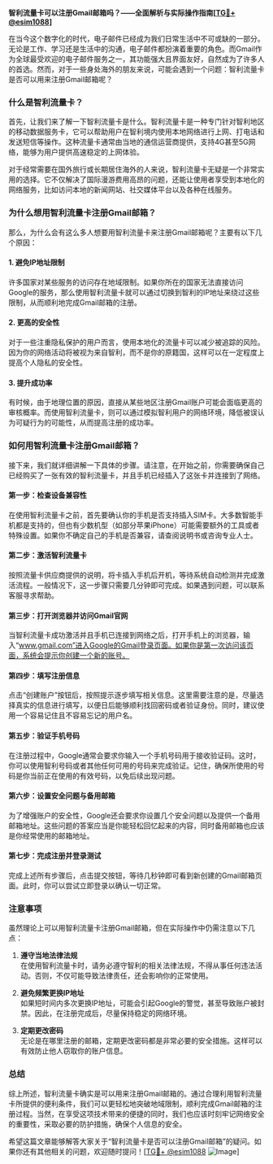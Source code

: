 **智利流量卡可以注册Gmail邮箱吗？——全面解析与实际操作指南[[TG💪+ @esim1088](https://t.me/s/esim1088)]**

在当今这个数字化的时代，电子邮件已经成为我们日常生活中不可或缺的一部分。无论是工作、学习还是生活中的沟通，电子邮件都扮演着重要的角色。而Gmail作为全球最受欢迎的电子邮件服务之一，其功能强大且界面友好，自然成为了许多人的首选。然而，对于一些身处海外的朋友来说，可能会遇到一个问题：智利流量卡是否可以用来注册Gmail邮箱呢？

### **什么是智利流量卡？**

首先，让我们来了解一下智利流量卡是什么。智利流量卡是一种专门针对智利地区的移动数据服务卡，它可以帮助用户在智利境内使用本地网络进行上网、打电话和发送短信等操作。这种流量卡通常由当地的通信运营商提供，支持4G甚至5G网络，能够为用户提供高速稳定的上网体验。

对于经常需要在国外旅行或长期居住海外的人来说，智利流量卡无疑是一个非常实用的选择。它不仅解决了国际漫游费用高昂的问题，还能让使用者享受到本地化的网络服务，比如访问本地的新闻网站、社交媒体平台以及各种在线服务。

### **为什么想用智利流量卡注册Gmail邮箱？**

那么，为什么会有这么多人想要用智利流量卡来注册Gmail邮箱呢？主要有以下几个原因：

#### **1. 避免IP地址限制**
许多国家对某些服务的访问存在地域限制。如果你所在的国家无法直接访问Google的服务，那么使用智利流量卡就可以通过切换到智利的IP地址来绕过这些限制，从而顺利地完成Gmail邮箱的注册。

#### **2. 更高的安全性**
对于一些注重隐私保护的用户而言，使用本地化的流量卡可以减少被追踪的风险。因为你的网络活动将被视为来自智利，而不是你的原籍国，这样可以在一定程度上提高个人隐私的安全性。

#### **3. 提升成功率**
有时候，由于地理位置的原因，直接从某些地区注册Gmail账户可能会面临更高的审核概率。而使用智利流量卡，则可以通过模拟智利用户的网络环境，降低被误认为可疑行为的可能性，从而提高注册的成功率。

### **如何用智利流量卡注册Gmail邮箱？**

接下来，我们就详细讲解一下具体的步骤。请注意，在开始之前，你需要确保自己已经购买了一张有效的智利流量卡，并且手机已经插入了这张卡并连接到了网络。

#### **第一步：检查设备兼容性**
在使用智利流量卡之前，首先要确认你的手机是否支持插入SIM卡。大多数智能手机都是支持的，但也有少数机型（如部分苹果iPhone）可能需要额外的工具或者特殊设置。如果你不确定自己的手机是否兼容，请查阅说明书或咨询专业人士。

#### **第二步：激活智利流量卡**
按照流量卡供应商提供的说明，将卡插入手机后开机，等待系统自动检测并完成激活流程。一般情况下，这一步骤只需要几分钟即可完成。如果遇到问题，可以联系客服寻求帮助。

#### **第三步：打开浏览器并访问Gmail官网**
当智利流量卡成功激活并且手机已连接到网络之后，打开手机上的浏览器，输入“www.gmail.com”进入Google的Gmail登录页面。如果你是第一次访问该页面，系统会提示你创建一个新的账号。

#### **第四步：填写注册信息**
点击“创建账户”按钮后，按照提示逐步填写相关信息。这里需要注意的是，尽量选择真实的信息进行填写，以便日后能够顺利找回密码或者验证身份。同时，建议使用一个容易记住且不容易忘记的用户名。

#### **第五步：验证手机号码**
在注册过程中，Google通常会要求你输入一个手机号码用于接收验证码。这时，你可以使用智利号码或者其他任何可用的号码来完成验证。记住，确保所使用的号码是你当前正在使用的有效号码，以免后续出现问题。

#### **第六步：设置安全问题与备用邮箱**
为了增强账户的安全性，Google还会要求你设置几个安全问题以及提供一个备用邮箱地址。这些问题的答案应当是你能轻松回忆起来的内容，同时备用邮箱也应该是你经常使用的邮箱地址。

#### **第七步：完成注册并登录测试**
完成上述所有步骤后，点击提交按钮，等待几秒钟即可看到新创建的Gmail邮箱页面。此时，你可以尝试立即登录以确认一切正常。

### **注意事项**

虽然理论上可以用智利流量卡注册Gmail邮箱，但在实际操作中仍需注意以下几点：

1. **遵守当地法律法规**  
   在使用智利流量卡时，请务必遵守智利的相关法律法规，不得从事任何违法活动。否则，不仅可能导致法律责任，还会影响你的正常使用。

2. **避免频繁更换IP地址**  
   如果短时间内多次更换IP地址，可能会引起Google的警觉，甚至导致账户被封禁。因此，在注册完成后，尽量保持稳定的网络环境。

3. **定期更改密码**  
   无论是在哪里注册的邮箱，定期更改密码都是非常必要的安全措施。这样可以有效防止他人窃取你的账户信息。

### **总结**

综上所述，智利流量卡确实是可以用来注册Gmail邮箱的。通过合理利用智利流量卡所提供的便利条件，我们可以更轻松地突破地域限制，顺利完成Gmail邮箱的注册过程。当然，在享受这项技术带来的便捷的同时，我们也应该时刻牢记网络安全的重要性，采取必要的防护措施，确保个人信息的安全。

希望这篇文章能够解答大家关于“智利流量卡是否可以注册Gmail邮箱”的疑问。如果你还有其他相关的问题，欢迎随时提问！[[TG💪+ @esim1088](https://t.me/s/esim1088) ![Image](https://i.postimg.cc/4NQfJmqS/Snipaste-2025-05-13-00-14-12.png)]